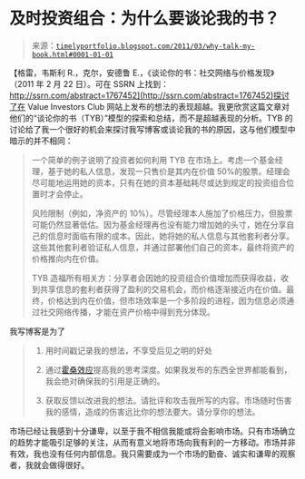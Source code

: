 <!--yml

分类：未分类

日期：2024-05-18 15:19:33

-->

# 及时投资组合：为什么要谈论我的书？

> 来源：[`timelyportfolio.blogspot.com/2011/03/why-talk-my-book.html#0001-01-01`](http://timelyportfolio.blogspot.com/2011/03/why-talk-my-book.html#0001-01-01)

【格雷，韦斯利 R.，克尔，安德鲁 E.，《谈论你的书：社交网络与价格发现》（2011 年 2 月 22 日）。可在 SSRN 上找到：http://ssrn.com/abstract=1767452](http://ssrn.com/abstract=1767452)探讨了在 Value Investors Club 网站上发布的想法的表现超越。我更欣赏这篇文章对他们的“谈论你的书（TYB）”模型的探索和总结，而不是超越表现的分析。TYB 的讨论给了我一个很好的机会来探讨我写博客或谈论我的书的原因，这与他们模型中暗示的并不相同：

> 一个简单的例子说明了投资者如何利用 TYB 在市场上。考虑一个基金经理，基于她的私人信息，发现一只售价是其内在价值 50%的股票。经理会尽可能地运用她的资本，只有在她的资本基础耗尽或达到规定的投资组合位置时才会停止。
> 
> 风险限制（例如，净资产的 10%）。尽管经理本人施加了价格压力，但股票可能仍然显著低估。因为基金经理再也没有能力增加她的头寸，她在分享自己的信息时面临有限的成本。因此，她将她的私人信息与其他套利者分享。这些其他套利者验证私人信息，并通过部署他们自己的资本，最终将资产的价格推向内在价值。
> 
> TYB 造福所有相关方：分享者会因她的投资组合价值增加而获得收益，收到共享信息的套利者获得了盈利的交易机会，而价格逐渐接近内在价值。最终，价格达到内在价值，但市场效率是一个多阶段的进程，因为信息必须通过社交网络传播，才能在资产价格中得到充分体现。

我写博客是为了

> 1) 用时间戳记录我的想法，不享受后见之明的好处
> 
> 2) 通过[霍桑效应](http://en.wikipedia.org/wiki/Hawthorne_effect)提高我的思考深度。如果我发布的东西全世界都能看到，我会绝对确保我的引用是正确的。
> 
> 3) 获取反馈以改进我的想法。请批评和攻击我所写的内容。市场随时伤害我的感情，造成的伤害远比你的想法要大。请分享你的想法。

市场已经让我感到十分谦卑，以至于我不相信我能或将会影响市场。只有市场确立的趋势才能吸引足够的关注，从而有意义地将市场向我有利的一方移动。市场并非有效，我也没有任何内部信息。我只需要成为一个市场的勤奋、诚实和谦卑的观察者，我就会做得很好。
